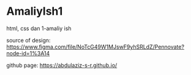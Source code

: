 # AmaliyIsh1
html, css dan 1-amaliy ish

source of design: https://www.figma.com/file/NoTcG49W1MJswF9yhSRLdZ/Pennovate?node-id=1%3A14

github page: https://abdulaziz-s-r.github.io/
